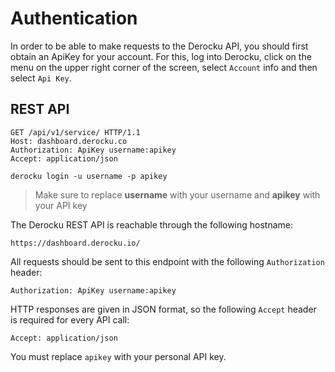 # Authentication

In order to be able to make requests to the Derocku API, you should first obtain an ApiKey for your account. For this, log into Derocku, click on the menu on the upper right corner of the screen, select `Account` info and then select `Api Key`.

## REST API

```http
GET /api/v1/service/ HTTP/1.1
Host: dashboard.derocku.co
Authorization: ApiKey username:apikey
Accept: application/json
```

```shell
derocku login -u username -p apikey
```

> Make sure to replace **username** with your username and **apikey** with your API key

The Derocku REST API is reachable through the following hostname:

`https://dashboard.derocku.io/`

All requests should be sent to this endpoint with the following `Authorization` header:

`Authorization: ApiKey username:apikey`

HTTP responses are given in JSON format, so the following `Accept` header is required for every API call:

`Accept: application/json`

<aside class="notice">
You must replace <code>apikey</code> with your personal API key.
</aside>

